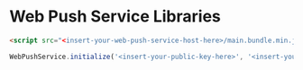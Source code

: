 # Web Push Service Libraries

```html
<script src="<insert-your-web-push-service-host-here>/main.bundle.min.js"></script>
```

```javascript
WebPushService.initialize('<insert-your-public-key-here>', '<insert-your-web-push-service-host-here>');
```